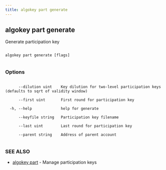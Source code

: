 ```yaml
---
title: algokey part generate
---
```


## algokey part generate



Generate participation key




```

algokey part generate [flags]


```



### Options




```

      --dilution uint    Key dilution for two-level participation keys (defaults to sqrt of validity window)

      --first uint       First round for participation key

  -h, --help             help for generate

      --keyfile string   Participation key filename

      --last uint        Last round for participation key

      --parent string    Address of parent account


```



### SEE ALSO



* [algokey part](../../part/part/)	 - Manage participation keys




